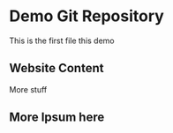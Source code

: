 # Demo Git Repository

This is the first file this demo

## Website Content

More stuff

## More Ipsum here